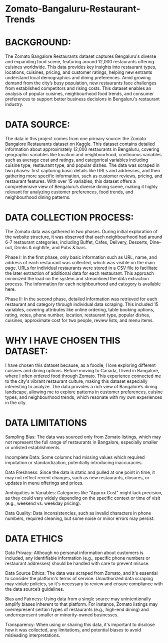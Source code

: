 # Zomato-Bangaluru-Restaurant-Trends
# BACKGROUND:
The Zomato Bangalore Restaurants dataset captures Bengaluru's diverse and expanding food scene, featuring around 12,000 restaurants offering cuisines worldwide. This data provides key insights into restaurant types, locations, cuisines, pricing, and customer ratings, helping new entrants understand local demographics and dining preferences. Amid growing demand from the city’s busy population, new restaurants face challenges from established competitors and rising costs. This dataset enables an analysis of popular cuisines, neighbourhood food trends, and consumer preferences to support better business decisions in Bengaluru's restaurant industry.

# DATA SOURCE:
The data in this project comes from one primary source: the Zomato Bangalore Restaurants dataset on Kaggle. This dataset contains detailed information about approximately 12,000 restaurants in Bengaluru, covering geographic variables like location and neighbourhood, continuous variables such as average cost and ratings, and categorical variables including cuisine type, restaurant type, and popular dishes. The data was scraped in two phases: first capturing basic details like URLs and addresses, and then gathering more specific information, such as customer reviews, pricing, and restaurant features. With over 15 variables, this dataset offers a comprehensive view of Bengaluru’s diverse dining scene, making it highly relevant for analyzing customer preferences, food trends, and neighbourhood dining patterns.

# DATA COLLECTION PROCESS:
The Zomato data was gathered in two phases. During initial exploration of the website structure, it was observed that each neighbourhood had around 6-7 restaurant categories, including Buffet, Cafes, Delivery, Desserts, Dine-out, Drinks & nightlife, and Pubs & bars.

Phase I: In the first phase, only basic information such as URL, name, and address of each restaurant was collected, which was visible on the main page. URLs for individual restaurants were stored in a CSV file to facilitate the later extraction of additional data for each restaurant. This approach minimized the load on the system and streamlined the data extraction process. The information for each neighbourhood and category is available here.

Phase II: In the second phase, detailed information was retrieved for each restaurant and category through individual data scraping. This included 15 variables, covering attributes like online ordering, table booking options, rating, votes, phone number, location, restaurant type, popular dishes, cuisines, approximate cost for two people, review lists, and menu items. 

# WHY I HAVE CHOSEN THIS DATASET:
I have chosen this dataset because, as a foodie, I love exploring different cuisines and dining options. Before moving to Canada, I lived in Bangalore, where I often ordered food through Zomato. This experience connected me to the city's vibrant restaurant culture, making this dataset especially interesting to analyze. The data provides a rich view of Bangalore’s dining landscape, allowing me to explore patterns in customer preferences, cuisine types, and neighbourhood trends, which resonate with my own experiences in the city.

# DATA LIMITATIONS
Sampling Bias: The data was sourced only from Zomato listings, which may not represent the full range of restaurants in Bangalore, especially smaller or unlisted establishments.

Incomplete Data: Some columns had missing values which required imputation or standardization, potentially introducing inaccuracies.

Data Freshness: Since the data is static and pulled at one point in time, it may not reflect recent changes, such as new restaurants, closures, or updates in menu offerings and prices.

Ambiguities in Variables: Categories like "Approx Cost" might lack precision, as they could vary widely depending on the specific context or time of visit (e.g., weekend vs. weekday pricing).

Data Quality: Data inconsistencies, such as invalid characters in phone numbers, required cleaning, but some noise or minor errors may persist.

# DATA ETHICS
Data Privacy: Although no personal information about customers is included, any identifiable information (e.g., specific phone numbers or restaurant addresses) should be handled with care to prevent misuse.

Data Source Ethics: The data was scraped from Zomato, and it's essential to consider the platform's terms of service. Unauthorized data scraping may violate policies, so it's necessary to review and ensure compliance with the data source’s guidelines.

Bias and Fairness: Using data from a single source may unintentionally amplify biases inherent to that platform. For instance, Zomato listings may overrepresent certain types of restaurants (e.g., high-end dining) and underrepresent smaller or minority-owned businesses.

Transparency: When using or sharing this data, it's important to disclose how it was collected, any limitations, and potential biases to avoid misleading interpretations.
